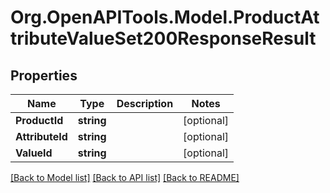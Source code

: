 # Org.OpenAPITools.Model.ProductAttributeValueSet200ResponseResult

## Properties

Name | Type | Description | Notes
------------ | ------------- | ------------- | -------------
**ProductId** | **string** |  | [optional] 
**AttributeId** | **string** |  | [optional] 
**ValueId** | **string** |  | [optional] 

[[Back to Model list]](../README.md#documentation-for-models) [[Back to API list]](../README.md#documentation-for-api-endpoints) [[Back to README]](../README.md)

